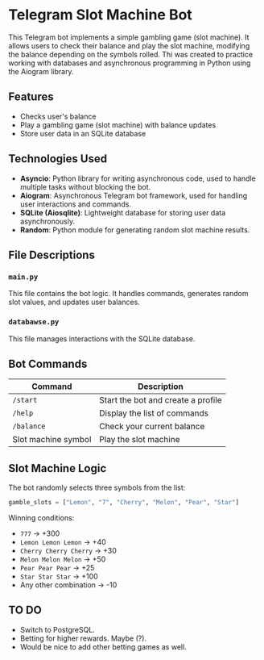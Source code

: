 # Telegram Slot Machine Bot

This Telegram bot implements a simple gambling game (slot machine). It allows users to check their balance and play the slot machine, modifying the balance depending on the symbols rolled. Thi was created to practice working with databases and asynchronous programming in Python using the Aiogram library.

## Features
- Checks user's balance
- Play a gambling game (slot machine) with balance updates
- Store user data in an SQLite database

## Technologies Used
- **Asyncio**: Python library for writing asynchronous code, used to handle multiple tasks without blocking the bot.
- **Aiogram**: Asynchronous Telegram bot framework, used for handling user interactions and commands.
- **SQLite (Aiosqlite)**: Lightweight database for storing user data asynchronously.
- **Random**: Python module for generating random slot machine results.

## File Descriptions
### `main.py`
This file contains the bot logic. It handles commands, generates random slot values, and updates user balances.

### `databawse.py`
This file manages interactions with the SQLite database.

## Bot Commands
| Command  | Description |
|----------|-------------|
| `/start` | Start the bot and create a profile |
| `/help`  | Display the list of commands |
| `/balance` | Check your current balance |
| Slot machine symbol | Play the slot machine |

## Slot Machine Logic
The bot randomly selects three symbols from the list:
```python
gamble_slots = ["Lemon", "7", "Cherry", "Melon", "Pear", "Star"]
```

Winning conditions:
- `777` → +300
- `Lemon Lemon Lemon` → +40
- `Cherry Cherry Cherry` → +30
- `Melon Melon Melon` → +50
- `Pear Pear Pear` → +25
- `Star Star Star` → +100
- Any other combination → -10

## TO DO
- Switch to PostgreSQL.
- Betting for higher rewards. Maybe (?).
- Would be nice to add other betting games as well.
